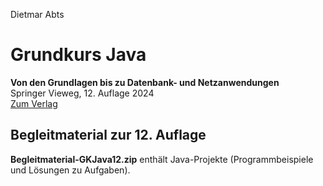 Dietmar Abts

# Grundkurs Java

**Von den Grundlagen bis zu Datenbank- und Netzanwendungen**  
Springer Vieweg, 12. Auflage 2024  
[Zum Verlag](https://link.springer.com/book/10.1007/978-3-658-43574-5)

## Begleitmaterial zur 12. Auflage

**Begleitmaterial-GKJava12.zip** enthält Java-Projekte (Programmbeispiele und Lösungen zu Aufgaben).
